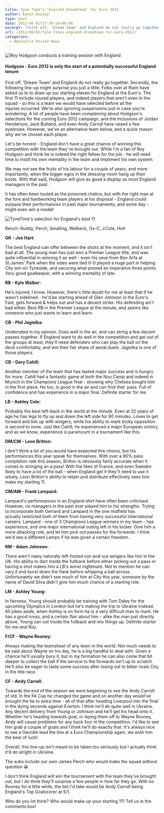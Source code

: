 ```yaml
---
title: Tyne Time’s ‘England Dreamteam’ for Euro 2012
author: Kevin Doocey
type: post
date: 2012-06-01T17:59:14+00:00
excerpt: "First off, 'Dream Team' and England do not really go together. Secondly, the following line-up might surprise you just a little. Folks over at Bwin have asked us to to draw up our.."
url: /2012/06/01/tyne-times-england-dreamteam-for-euro-2012/
categories:
  - Newcastle United News
---
```


![Roy Hodgson conducts a training session with England](https://www.tynetime.com/wp-content/uploads/2012/06/roy-hodgson-england-training.jpg "roy-hodgson-england-training")

#### Hodgson - Euro 2012 is only the start of a potentially successful England tenure

First off, 'Dream Team' and England do not really go together. Secondly, the following line-up might surprise you just a little. Folks over at Bwin have asked us to to draw up our starting eleven for England at the Euro's. The first 11 include injured players, and indeed players that aren't even in the squad - so this is a team we would have selected before all the injuries occurred. We're also ignoring suspensions just in case you're wondering. A lot of people have been complaining about  Hodgson's selections for the coming Euro 2012 campaign, and the inclusions of Jordan Henderson, Jack Butland, and even Andy Carroll have raised a few eyebrows. However, we've an alternative team below, and a quick reason why we've chosen each player.

Let's be honest - England don't have a great chance of winning this competition with the team they've brought out. While I'm a fan of Roy Hodgson and think he is indeed the right fellow for the job - he will need time to instill his own mentality in the team and impliment his own system.

We may not see the fruits of his labour for a couple of years, and more importantly, when the bigger egos in the dressing-room hang up their boots. With that said, Hodgson will give as good a display as most England managers in the past.

It has often been touted as the poisoned chalice, but with the right man at the fore and hardworking team players at his disposal - England could surpass their performances in past major tournaments, and some day - might even win a medal!

![TyneTime's selection for England's best 11](https://www.tynetime.com/wp-content/uploads/2012/06/dreamteam.jpg "England-DreamTeam-NUFC")

Bench: Ruddy, Perch, Smalling, Welbeck, Ox-C, J.Cole, Holt

**GK - Joe Hart:**

The best England can offer between the sticks at the moment, and it isn't bad at all. The young man has just won a Premier League title, and was quite influential in winning it as well - even his save from Ben Arfa at St.James' Park when the sides were tied 0-0 played a huge part in helping City win on Tyneside, and securing what proved an imperative three points.  Very good goalkeeper, with a winning mentality of late.

**RB - Kyle Walker:**

He's injured, I know. However, there's little doubt for me at least that if he wasn't sidelined - he'd be starting ahead of Glen Johnson in the Euro's. Fast, gets forward & helps out and has a decent strike. His defending ain't bad either. Best RB in the Premier League at the minute, and seems like someone who just wants to learn and learn.

**CB - Phil Jagielka:**

Underrated in my opinion. Does well in the air, and can string a few decent passes together. If England want to do well in the competition and get out of the groups at least, they'll need defenders who can play the ball on the deck comfortably, and win their fair share of aerial duels. Jagielka is one of those players.

**CB - Gary Cahill:**

Another member of the team that has tasted major success and is hungry for more. Cahill had a fantastic game at both the Nou Camp and indeed in Munich in the Champions League final - showing why Chelsea bought him in the first place. He too, is good in the air and can find _that_  pass. Full of confidence and has experience in a major final. Definite starter for me.

**LB - Ashley Cole:**

Probably the best left-back in the world at the minute. Even at 32 years of age he has legs to fly up and down the left side for 90 minutes. Loves to get forward and link up with wingers, while his ability to mark tricky opposition is second to none. Just like Cahill, he experienced a major European victory, and as we know; experience is paramount in a tournament like this.

**DM/CM - Leon Britton:**

I don't think a lot of you would have expected this choice, but his performances this year speak for themselves. With over a 90% pass completion rate this season, Britton is obviously fairly accurate when it comes to stringing an a pass! With the likes of France, and even Sweden likely to have a lot of the ball - when England get it they'll need to use it wisely. Leon Britton's ability to retain and distribute effectively sees him make my starting 11.

**CM/AM - Frank Lampard:**

Lampard's performances in an England shirt have often been criticised. However, no managers in the past ever played him to his strengths. Trying to incorporate both Gerrard and Lampard in the one midfield has actually restricted both of them from having very successful international careers. Lampard - one of 3 Champions League winners in my team - has experience, and one major international outing left in his locker. Give him a more attacking role, and let him pick out passes for the forwards. I think we'd see a different Lamps if he was given a certain freedom.

**RM - Adam Johnson:**

There aren't many naturally left-footed out-and-out wingers like him in the UK. His ability to dart inside the fullback before either picking out a pass or having a shot makes him a LB's worst nightmare. Not to mention he can vary it and burst down the flank before whipping a ball across. Unfortunately we didn't see much of him at City this year, someone by the name of David Silva didn't give him much chance of a starting role.

**LM - Ashley Young:**

In fairness, Young should probably be training with Tom Daley for the upcoming Olympics in London but he's making the trip to Ukraine instead. All jokes aside, when Ashley is on form he is a very difficult man to mark. He has a good cross, and a certain flair about him - alike the man just directly above, Young can cut inside the fullback and mix things up. Definite starter for me _and_ Roy.

**F/CF - Wayne Rooney:**

Always making the teamsheet of any team in the world. Not much needs to be said about Wayne on his day, he is a big handful to deal with. Given a chance he'll usually bury it, but in my formation he can also come that bit deeper to collect the ball if the service to the forwards isn't up to scratch. He'll also be eager to taste some success after losing out to bitter rivals City in the title race.

**CF - Andy Carroll:**

Towards the end of the season we were beginning to see the Andy Carroll of old. In the FA Cup he changed the game and on another day would've brought the tie to extra time - all of that after heading Liverpool into the final in the dying seconds against Everton. I think he'll do quite well in Ukraine. Any decent delivery from Young or Johnson and he'll get his head onto it. Whether he's heading towards goal, or laying them off to Wayne Rooney, Andy will cause problems for any back four in the competition. I'd like to see him grab a couple of goals and I think he'll do exactly that. It's always nice to see a Geordie lead the line at a Euro Championship again, we wish him the best of luck!

Overall, this line-up isn't meant to be taken too seriously but I actually think it'd do alright in Ukraine.

The subs include our own James Perch who would make the squad without question 😀

I don't think England will win the tournament with the team they've brought out, but I _do_ think they'll surprise a few people in how far they go. With no Rooney for a little while, the bet I'd take would be Andy Carroll being England's Top Goalscorer at 5/1.

Who do you lot think? Who would make up your starting 11? Tell us in the comments box!
